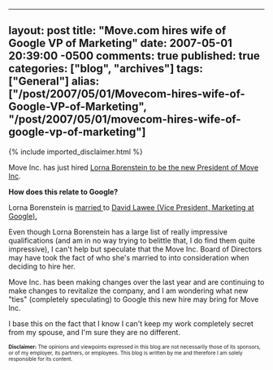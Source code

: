   ---
  layout: post
  title: "Move.com hires wife of Google VP of Marketing"
  date: 2007-05-01 20:39:00 -0500
  comments: true
  published: true
  categories: ["blog", "archives"]
  tags: ["General"]
  alias: ["/post/2007/05/01/Movecom-hires-wife-of-Google-VP-of-Marketing", "/post/2007/05/01/movecom-hires-wife-of-google-vp-of-marketing"]
  ---
<!-- more -->
{% include imported_disclaimer.html %}
<P>Move Inc. has just hired <A href="http://investor.move.com/phoenix.zhtml?c=111114&amp;p=irol-newsArticle&amp;ID=993908&amp;highlight=">Lorna Borenstein&nbsp;to be the new&nbsp;President of Move Inc</A>.</P>
<P><STRONG>How does this relate to Google?</STRONG></P>
<P>Lorna Borenstein is <A href="http://www.theglobeandmail.com/servlet/story/RTGAM.20070329.wwisewords0329/BNStory/specialSmallBusiness/home">married </A>to <A href="http://www.google.com/corporate/execs.html#lawee">David Lawee (Vice President, Marketing at Google).</A></P>
<P>Even though Lorna Borenstein has a large list of really impressive qualifications (and am in no way trying to belittle that, I do find them quite impressive), I can't help but speculate that the Move Inc. Board of Directors may have took the fact of who she's married to into consideration&nbsp;when deciding to hire her.</P>
<P>Move Inc. has been making changes over the last year and are continuing to make changes to revitalize the company, and I am wondering what new "ties" (completely speculating) to Google this new hire may bring for Move Inc.</P>
<P>I base this on the fact that I know I can't keep my work completely&nbsp;secret from my spouse, and I'm sure they are no different.</P>
<P><FONT size=1><STRONG>Disclaimer:</STRONG>&nbsp;The opinions and viewpoints expressed in&nbsp;this blog&nbsp;are not necessarily those of its sponsors, or of my employer, its partners, or employees.&nbsp;This blog is written by me and therefore I&nbsp;am solely responsible for its content.</FONT></P>
